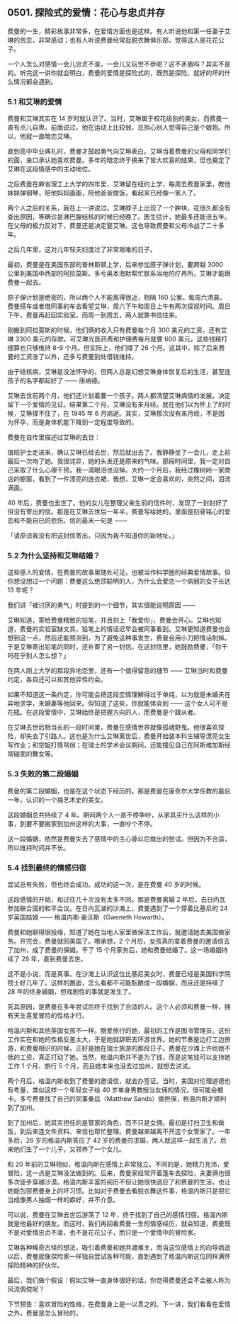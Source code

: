 ## 0501. 探险式的爱情：花心与忠贞并存

费曼的一生，精彩故事非常多，在爱情方面也是这样。有人听说他和第一任妻子艾琳的苦恋，非常感动；也有人听说费曼经常逛脱衣舞俱乐部，觉得这人是花花公子。

一个人怎么对感情一会儿忠贞不渝，一会儿又玩世不恭呢？这不矛盾吗？其实不是的。听完这一讲你就会明白，费曼的爱情是探险式的，既然是探险，就好的坏的什么情况都会遇到。

### 5.1 和艾琳的爱情

费曼和艾琳其实在 14 岁时就认识了。当时，艾琳属于校花级别的美女，而费曼一直有点儿自卑。前面说过，他在运动上比较弱，总担心别人觉得自己是个娘炮。所以，他就一直暗恋艾琳。

直到高中毕业典礼时，费曼才鼓起勇气向艾琳表白。艾琳当着费曼的父母和同学们的面，亲口承认她喜欢费曼。多年的暗恋终于换来了皆大欢喜的结果，但也奠定了艾琳在这段情感中的主动地位。

之后费曼在麻省理工上大学的四年里，艾琳留在纽约上学，每周去费曼家里，教他妹妹弹钢琴，陪他妈妈画画，陪他爸爸做饭，看起来已经像一家人了。

两个人之后的关系，我在上一讲说过。艾琳脖子上出现了一个肿块，花很久都没有查出原因，等确诊是淋巴腺结核的时候已经晚了。医生估计，她最多还能活五年。在父母的极力反对下，费曼还是决定娶艾琳。这也导致费曼和父母冷战了二十多年。

之后几年里，这对儿年轻夫妇度过了非常艰难的日子。

最初，费曼是在美国东部的普林斯顿上学，后来参加原子弹计划，要跨越 3000 公里到美国中西部的阿拉莫斯。多亏奥本海默帮忙联系当地的疗养所，艾琳才能跟费曼一起去。

原子弹计划是绝密的，所以两个人不能离得很近，相隔 160 公里。每周六清晨，费曼搭车或者借同事的车去看望艾琳，周六下午和周日上午有两次探视时间。周日下午，费曼再赶回实验室。而周一到周五，两人就靠书信往来。

刚搬到阿拉莫斯的时候，他们俩的收入只有费曼每个月 300 美元的工资，还有艾琳 3300 美元的存款。可艾琳光医药费和护理费每月就要 600 美元，这些钱精打细算也只够维持 8-9 个月。但实际上，他们撑了 26 个月。这其中，除了后来费曼的工资涨了以外，还多亏费曼到处借钱维持。

由于结核病，艾琳是没法怀孕的，但两人总是幻想艾琳身体恢复后的生活，甚至连孩子的名字都起好了 —— 唐纳德。

艾琳去世前两个月，他们还计划着要一个孩子。两人都清楚艾琳病情的发展，决定留下一个爱情的见证。结果第二个月，艾琳没有来月经。就在他们以为怀上了的时候，艾琳撑不住了，在 1945 年 6 月病逝。其实，艾琳那次没有来月经，不是因为怀孕，而是身体机能下降到一定程度导致的。

费曼在自传里描述过艾琳的去世：

值班护士走进来，确认艾琳已经去世，然后就出去了。我静静坐了一会儿，走上前最后一次吻了她。我很诧异，她的头发还是原来的气味。那段时间里，我一定对自己采取了什么心理干预，我一滴眼泪也没掉。大约一个月后，我经过橡树岭一家商店的橱窗，看到了一件漂亮的连衣裙，我想，艾琳一定会喜欢的，突然之间，泪流满面。

40 年后，费曼也去世了。他的女儿在整理父亲生前的信件时，发现了一封封好了但没有寄出的信。那是在艾琳去世后一年半，费曼写给她的，里面是刻骨铭心的爱恋和不能自已的悲伤。信的最末一句是 ——

「请原谅我没有把这封信寄出，只因为我不知道你的新地址。」

### 5.2 为什么坚持和艾琳结婚？

这些感人的爱情，在费曼的故事里随处可见，也被当作科学圈的经典爱情故事。但你想没想过一个问题：费曼这么绝顶聪明的人，为什么会爱恋一个病弱的女子长达 13 年呢？

我们讲「被讨厌的勇气」时提到的一个细节，其实很能说明原因 ——

艾琳知道，寄给费曼精致的铅笔，并且刻上「我爱你」，费曼会开心。艾琳也知道，费曼的实验室缺文具，铅笔上的情话迟早会被同事看到。艾琳更知道费曼也会想到这一点，然后还能预测到，为了避免这种事发生，费曼会用小刀把情话削掉。于是艾琳寄出铅笔的同时，还补寄了另一封信。在这封信里，她鼓励费曼，「你干吗在乎别人怎么想？」

在两人刚上大学的那段异地恋里，还有一个值得留意的细节 —— 艾琳当时和费曼约定，各自还可以和其他异性约会。

如果不知道这一条约定，你可能会把这段恋情理解得过于单纯，以为就是未婚夫在异地求学，未婚妻等他回来。但知道了这些，你就能体会到 —— 这个女人可不是花瓶。在这段爱情中，艾琳始终是把握方向的人，而费曼是个跟从者。

在艾琳去世后相当长的一段时间里，费曼在感情世界就像孤魂野鬼。他很喜欢探险，却失去了引路人。这也是为什么艾琳离世后，费曼开始装本科生辅导漂亮女生写作业；和空姐打情骂俏；在瑞士的学术会议期间，还能撞见自己在阿斯维加斯经常碰面的舞女等。

### 5.3 失败的第二段婚姻

费曼的第二段婚姻，也是在这个状态下经历的。那是费曼在康奈尔大学任教的最后一年，认识的一个搞艺术史的美女。

这段婚姻总共持续了 4 年。期间两个人一直不停争吵，从家具买什么这样的小事，到要不要搬家到加州这样的大事，一直吵个不停。

这一段婚姻，依然是费曼失去了感情中的主心骨以后做出的尝试。但因为不合适，所以维持时间并不长。

### 5.4 找到最终的情感归宿

尝试总有失败，但也终会成功。成功的这一次，是在费曼 40 岁的时候。

这段感情的开始，和过往几十次没有太多不同。那是费曼离婚 2 年后，去日内瓦参加联合国的和平会议。在日内瓦湖的沙滩上，费曼遇到了一个穿着比基尼的 24 岁英国姑娘 —— 格温内斯·豪沃斯（Gweneth Howarth）。

费曼和她聊得很投缘，知道了她在当地人家里做保洁工作后，就邀请她去美国做家务。开完会，费曼就回美国了。哪承想，2 个月后，女孩真的拿着费曼的邀请信去了加州，成了费曼的保姆。干了 15 个月家务后，她和费曼结婚了。这一场婚姻持续了 28 年，直到费曼去世。

这不是小说，而是真事。在沙滩上认识这位比基尼美女时，费曼已经是美国科学院院士好几年了。这样的邂逅，怎么看都不可能酝酿成一段婚姻，而且还是持续了 28 年的终身婚姻，但戏剧性的事就是发生了。

究其原因，是费曼在多年尝试后终于找到了合适的人。这个人必须和费曼一样，拥有天生喜爱冒险的性格才行。

格温内斯和其他英国女孩不一样。酷爱旅行的她，最初的工作是图书管理员。这份工作实在和她的性格反差太大，于是她就辞职去环游世界。她的节奏是边打工边旅游，和费曼相识的时候，正好是她在瑞士旅游的那段日子。费曼在沙滩上许给她不低的工资，真正打动了她。当然，格温内斯并不是为了钱，而是这笔钱可以支持她工作 1 个月、旅行 5 个月，而且她本来也没去过加州，就想去试试。

两个月后，格温内斯收到了费曼的邀请信，就去办签证。当时，美国对伦理道德也有考量，类似这样一个年轻女子给 40 岁单身男教授当女佣的情况，很可能会被卡。多亏费曼找了自己的同事桑兹（Matthew Sands）做担保，格温内斯才顺利到了加州。

到了加州后，她其实担任的是管家的角色，而不只是女佣。最初是打扫卫生和做饭，到后来连文件资料、来信也帮忙整理。费曼越来越离不开这个女管家了。一年多后，26 岁的格温内斯答应了 42 岁的费曼的求婚，两人就这样一起生活了。后来他们生了一个儿子，又领养了一个女儿。

和 20 年前的艾琳相似，格温内斯在感情上非常独立。不同的是，她精力充沛，爱冒险，这一点是艾琳没法做到的。后来，费曼家经常开着篷车去探险，夫妻俩也很多次徒步穿越沙漠。格温内斯丰富的阅历不但让她很快适应了和费曼的生活，也让她能包容费曼身上的坏习惯。比如对于费曼去看脱衣舞这件事，格温内斯只是把它当成像男人抽烟一样的癖好，并不介意。

可以说，费曼在艾琳去世后游荡了 12 年，终于找到了自己的感情归宿。格温内斯就是他最好的朋友。而这时，我们再回看费曼一生的情感经历，就会知道，费曼既不是对爱情忠贞不渝，也不是花花公子，而只是一个爱情中的冒险家。

艾琳各种稀奇古怪的想法，吸引着费曼和她共渡难关，而当这位感情上的向导病逝以后，费曼就像探险家一样独自尝试各种可能，直到遇到了格温内斯这位同样满怀探险精神的好伙伴。

最后，我们做个假设：假如艾琳一直身体很好的话，你觉得费曼还会不会被人称为风流倜傥呢？

下节预告：喜欢冒险的性格，在费曼身上是一以贯之的。下一讲，我们看看在爱情之外，费曼是怎么冒险的。
